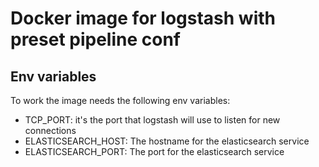 # Docker image for logstash with preset pipeline conf

## Env variables
To work the image needs the following env variables:
- TCP_PORT: it's the port that logstash will use to listen for new connections
- ELASTICSEARCH_HOST: The hostname for the elasticsearch service
- ELASTICSEARCH_PORT: The port for the elasticsearch service
